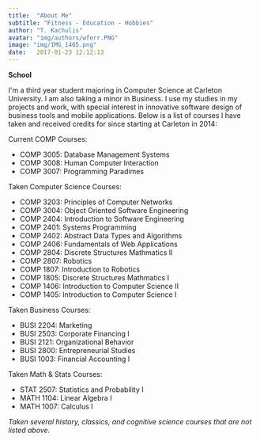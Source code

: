 ```yaml
---
title:  "About Me"
subtitle: "Fitness - Education - Hobbies"
author: "T. Kachulis"
avatar: "img/authors/wferr.PNG"
image: "img/IMG_1465.png"
date:   2017-01-23 12:12:13
---
```


**School**

I'm a third year student majoring in Computer Science at Carleton University. I am also taking a minor in Business. I use my studies in my projects and work, with special interest in innovative software design of business tools and mobile applications. Below is a list of courses I have taken and received credits for since starting at Carleton in 2014:
 
Current COMP Courses:
 
* COMP 3005: Database Management Systems
* COMP 3008: Human Computer Interaction
* COMP 3007: Programming Paradimes

Taken Computer Science Courses:
 
* COMP 3203: Principles of Computer Networks
* COMP 3004: Object Oriented Software Engineering
* COMP 2404: Introduction to Software Engineering
* COMP 2401: Systems Programming 
* COMP 2402: Abstract Data Types and Algorithms
* COMP 2406: Fundamentals of Web Applications
* COMP 2804: Discrete Structures Mathmatics II
* COMP 2807: Robotics
* COMP 1807: Introduction to Robotics
* COMP 1805: Discrete Structures Mathmatics I
* COMP 1406: Introduction to Computer Science II
* COMP 1405: Introduction to Computer Science I

Taken Business Courses:

* BUSI 2204: Marketing
* BUSI 2503: Corporate Financing I
* BUSI 2121: Organizational Behavior
* BUSI 2800: Entrepreneurial Studies
* BUSI 1003: Financial Accounting I

Taken Math & Stats Courses:

* STAT 2507: Statistics and Probability I
* MATH 1104: Linear Algebra I
* MATH 1007: Calculus I

*Taken several history, classics, and cognitive science courses that are not listed above.*
